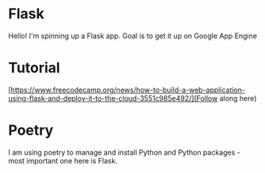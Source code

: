# Flask

Hello! I'm spinning up a Flask app. Goal is to get it up on Google App Engine

# Tutorial

[https://www.freecodecamp.org/news/how-to-build-a-web-application-using-flask-and-deploy-it-to-the-cloud-3551c985e492/](Follow along here)

# Poetry

I am using poetry to manage and install Python and Python packages - most important one here is Flask.




